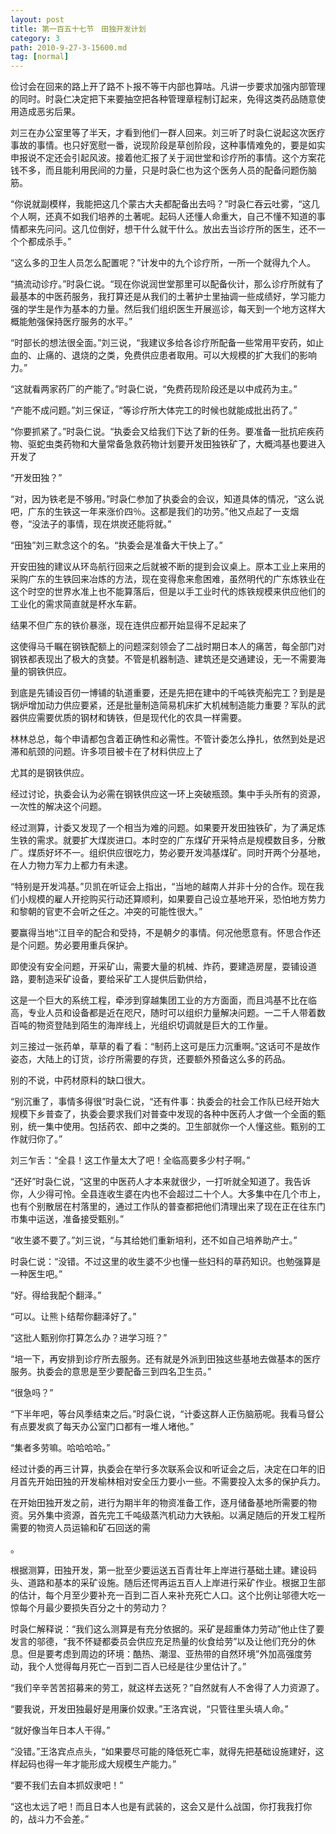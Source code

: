 ```yaml
---
layout: post
title: 第一百五十七节　田独开发计划
category: 3
path: 2010-9-27-3-15600.md
tag: [normal]
---
```


俭讨会在回来的路上开了路不卜报不等干内部也算咕。凡讲一步要求加强内部管理的同时。时袅仁决定把下来要抽空把各种管理章程制订起来，免得这类药品随意使用造成恶劣后果。

刘三在办公室里等了半天，才看到他们一群人回来。刘三听了时袅仁说起这次医疗事故的事情。也只好宽慰一番，说现阶段是草创阶段，这种事情难免的，要是如实申报说不定还会引起风波。接着他汇报了关于润世堂和诊疗所的事情。这个方案花钱不多，而且能利用民间的力量，只是时袅仁也为这个医务人员的配备问题伤脑筋。

“你说就副模样，我能把这几个蒙古大夫都配备出去吗？”时袅仁吞云吐雾，“这几个人啊，还真不如我们培养的土著呢。起码人还懂人命重大，自己不懂不知道的事情都来先问问。这几位倒好，想干什么就干什么。放出去当诊疗所的医生，还不一个个都成杀手。”

“这么多的卫生人员怎么配置呢？”计发中的九个诊疗所，一所一个就得九个人。

“搞流动诊疗。”时袅仁说。“现在你说润世堂那里可以配备伙计，那么诊疗所就有了最基本的中医药服务，我打算还是从我们的土著护士里抽调一些成绩好，学习能力强的学生是作为基本的力量。然后我们组织医生开展巡诊，每天到一个地方这样大概能勉强保持医疗服务的水平。”

“时部长的想法很全面。”刘三说，“我建议多给各诊疗所配备一些常用平安药，如止血的、止痛的、退烧的之类，免费供应患者取用。可以大规模的扩大我们的影响力。”

“这就看两家药厂的产能了。”时袅仁说，“免费药现阶段还是以中成药为主。”

“产能不成问题。”刘三保证，“等诊疗所大体完工的时候也就能成批出药了。”

“你要抓紧了。”时袅仁说。“执委会又给我们下达了新的任务。要准备一批抗疟疾药物、驱蛇虫类药物和大量常备急救药物计划要开发田独铁矿了，大概鸿基也要进入开发了

“开发田独？”

“对，因为铁老是不够用。”时袅仁参加了执委会的会议，知道具体的情况，“这么说吧，广东的生铁这一年来涨价四％。这都是我们的功劳。”他又点起了一支烟卷，“没法子的事情，现在烘炭还能将就。”

“田独”刘三默念这个的名。“执委会是准备大干快上了。”

开安田独的建议从环岛航行回来之后就被不断的提到会议桌上。原本工业上来用的采购广东的生铁回来冶炼的方法，现在变得愈来愈困难，虽然明代的广东炼铁业在这个时空的世界水准上也不能算落后，但是以手工业时代的炼铁规模来供应他们的工业化的需求简直就是杯水车薪。

结果不但广东的铁价暴涨，现在连供应都开始显得不足起来了

这使得马千瞩在钢铁配额上的问题深刻领会了二战时期日本人的痛苦，每全部门对钢铁都表现出了极大的贪婪。不管是机器制造、建筑还是交通建设，无一不需要海量的钢铁供应。

到底是先铺设百仞一博铺的轨道重要，还是先把在建中的千吨铁壳船完工？到是是锅炉增加动力供应要紧，还是批量制造简易机床扩大机械制造能力重要？军队的武器供应需要优质的钢材和铸铁，但是现代化的农具一样需要。

林林总总，每个申请都包含着正确性和必需性。不管计委怎么挣扎，依然到处是迟滞和航颈的问题。许多项目被卡在了材料供应上了

尤其的是钢铁供应。

经过讨论，执委会认为必需在钢铁供应这一环上突破瓶颈。集中手头所有的资源，一次性的解决这个问题。

经过测算，计委又发现了一个相当为难的问题。如果要开发田独铁矿，为了满足炼生铁的需求。就要扩大煤炭进口。本时空的广东煤矿开采特点是规模数目多，分散广。煤质好坏不一。组织供应很吃力，势必要开发鸿基煤矿。同时开两个分基地，在人力物力军力上都力有未逮。

“特别是开发鸿基。”贝凯在听证会上指出，“当地的越南人并非十分的合作。现在我们小规模的雇人开挖购买行动还算顺利，如果要自己设立基地开采，恐怕地方势力和黎朝的官吏不会听之任之。冲突的可能性很大。”

要赢得当地“江目辛的配合和受持，不是朝夕的事情。何况他愿意有。怀思合作还是个问题。势必要用重兵保护。

即使没有安全问题，开采矿山，需要大量的机械、炸药，要建造房屋，耍铺设道路，要制造采矿设备，要给采矿工人提供后勤供给，

这是一个巨大的系统工程，牵涉到穿越集团工业的方方面面，而且鸿基不比在临高，专业人员和设备都是近在咫尺，随时可以组织力量解决问题。一二千人带着数百吨的物资登陆到陌生的海岸线上，光组织切调就是巨大的工作量。

刘三接过一张药单，草草的看了看：“制药上这可是压力沉重啊。”这话可不是故作姿态，大陆上的订货，诊疗所需要的存货，还要额外预备这么多的药品。

别的不说，中药材原料的缺口很大。

“别沉重了，事情多得很”时袅仁说，“还有件事：执委会的社会工作队已经开始大规模下乡普查了，执委会要求我们对普查中发现的各种中医药人才做一个全面的甄别，统一集中使用。包括药农、郎中之类的。卫生部就你一个人懂这些。甄别的工作就归你了。”

刘三乍舌：“全县！这工作量太大了吧！全临高要多少村子啊。”

“还好”时袅仁说，“这里的中医药人才本来就很少，一打听就全知道了。我告诉你，人少得可怜。全县连收生婆在内也不会超过二十个人。大多集中在几个市上，也有个别散居在村落里的，通过工作队的普查都把他们清理出来了现在正在往东门市集中运送，准备接受甄别。”

“收生婆不要了。”刘三说，“与其给她们重新培利，还不如自己培养助产士。”

时袅仁说：“没错。不过这里的收生婆不少也懂一些妇科的草药知识。也勉强算是一种医生吧。”

“好。得给我配个翻泽。”

“可以。让熊卜结帮你翻泽好了。”

“这批人甄别你打算怎么办？进学习班？”

“培一下，再安排到诊疗所去服务。还有就是外派到田独这些基地去做基本的医疗服务。执委会的意思是至少要配备三到四名卫生员。”

“很急吗？”

“下半年吧，等台风季结束之后。”时袅仁说，“计委这群人正伤脑筋呢。我看马督公有点要发疯了每天办公室门口都有一堆人堵他。”

“集者多劳嘛。哈哈哈哈。”

经过计委的再三计算，执委会在举行多次联系会议和听证会之后，决定在口年的旧月首先开始田独的开发榆林相对安全压力要小一些。不需要投入太多的保护兵力。

在开始田独开发之前，进行为期半年的物资准备工作，逐月储备基地所需要的物资。另外集中资源，首先完工千吨级蒸汽机动力大铁船。以满足随后的开发工程所需要的物资人员运输和矿石回送的需

。

根据测算，田独开发，第一批至少要运送五百青壮年上岸进行基础土建。建设码头、道路和基本的采矿设施。随后还愕再运五百人上岸进行采矿作业。根据卫生部的估计，每个月至少要补充一百到二百人来补充死亡人口。这个比例让邬德大吃一惊每个月最少要损失百分之十的劳动力？

时袅仁解释说：“我们这么测算是有充分依据的。采矿是超重体力劳动”他止住了要发言的邬德，“我不怀疑都委员会供应充足热量的伙食给劳”以及让他们充分的休息。但是要考虑到周边的环境：酷热、潮湿、亚热带的自然环境”外加高强度劳动，我个人觉得每月死亡一百到二百人已经是往少里估计了。”

“我们辛辛苦苦招募来的劳工，就这样去送死？”自然就有人不舍得了人力资源了。

“要我说，开发田独最好是用廉价奴隶。”王洛宾说，“只管往里头填人命。”

“就好像当年日本人干得。”

“没错。”王洛宾点点头，“如果要尽可能的降低死亡率，就得先把基础设施建好，这样起码也得一年才能形成大规模生产能力。”

“要不我们去自本抓奴隶吧！”

“这也太远了吧！而且日本人也是有武装的，这会又是什么战国，你打我我打你的，战斗力不会差。”